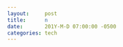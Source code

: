 ```yaml
---
layout:     post
title:      n
date:       201Y-M-D 07:00:00 -0500
categories: tech
---
```




<!--excerpt-->

